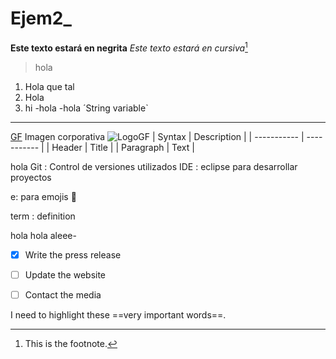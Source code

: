 # Ejem2_

**Este texto estará en negrita**
*Este texto estará en cursiva*[^1]
>hola
1. Hola que tal
2. Hola
3. hi
-hola
-hola
´String variable`
---
[GF](https://www.gregoriofer.com)
Imagen corporativa ![LogoGF](https://gregoriofer.com/logo.jpg)
| Syntax | Description |
| ----------- | ----------- |
| Header | Title |
| Paragraph | Text |

hola
Git
: Control de versiones utilizados
IDE
: eclipse para desarrollar proyectos

e: para emojis
🥇

term
: definition

hola hola aleee-
- [x] Write the press release
- [ ] Update the website
- [ ] Contact the media


I need to highlight these ==very important words==.




[^1]: This is the footnote.
